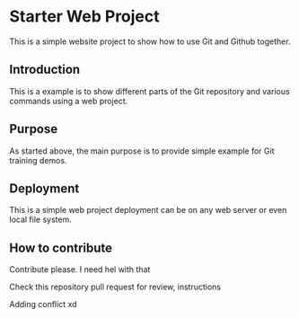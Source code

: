 # Starter Web Project

This is a simple website project to show how to use Git and Github together.

## Introduction

This is a example is to show different parts of the Git repository and various commands using a web project.

## Purpose

As started above, the main purpose is to provide simple example for Git training demos.

## Deployment

This is a simple web project deployment can be on any web server or even local file system.

## How to contribute

Contribute please.
I need hel with that

Check this repository pull request for review, instructions

Adding conflict xd
